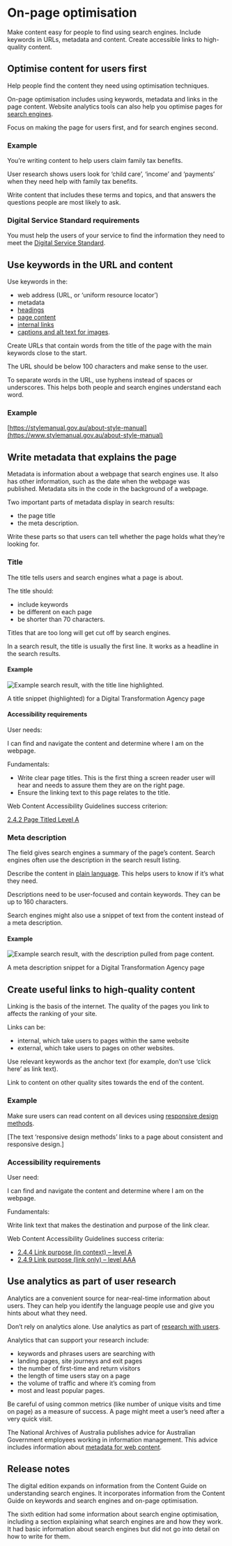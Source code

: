 On-page optimisation
====================

Make content easy for people to find using search engines. Include keywords in URLs, metadata and content. Create accessible links to high-quality content.

Optimise content for users first
--------------------------------

Help people find the content they need using optimisation techniques.

On-page optimisation includes using keywords, metadata and links in the page content. Website analytics tools can also help you optimise pages for [search engines](/node/70).

Focus on making the page for users first, and for search engines second.

### Example

You’re writing content to help users claim family tax benefits.

User research shows users look for ‘child care’, ‘income’ and ‘payments’ when they need help with family tax benefits.

Write content that includes these terms and topics, and that answers the questions people are most likely to ask.

### Digital Service Standard requirements

You must help the users of your service to find the information they need to meet the [Digital Service Standard](https://www.dta.gov.au/help-and-advice/digital-service-standard/digital-service-standard-criteria).

Use keywords in the URL and content
-----------------------------------

Use keywords in the:

*   web address (URL, or ‘uniform resource locator’)
*   metadata
*   [headings](/node/51)
*   [page content](/node/72)
*   [internal links](/node/193)
*   [captions and alt text for images](/node/49).

Create URLs that contain words from the title of the page with the main keywords close to the start.

The URL should be below 100 characters and make sense to the user.

To separate words in the URL, use hyphens instead of spaces or underscores. This helps both people and search engines understand each word.

### Example

[https://stylemanual.gov.au/about-style-manual](https://www.stylemanual.gov.au/about-style-manual)

Write metadata that explains the page
-------------------------------------

Metadata is information about a webpage that search engines use. It also has other information, such as the date when the webpage was published. Metadata sits in the code in the background of a webpage.

Two important parts of metadata display in search results:

*   the page title
*   the meta description.

Write these parts so that users can tell whether the page holds what they’re looking for.

### Title

The title tells users and search engines what a page is about.

The title should:

*   include keywords
*   be different on each page
*   be shorter than 70 characters.

Titles that are too long will get cut off by search engines.

In a search result, the title is usually the first line. It works as a headline in the search results.

#### Example

![Example search result, with the title line highlighted.](/sites/default/files/2020-07/seo-metatitle-a4352df7847c75825f7b1e9e4acf4a1e1de146bb3deeeb683875a601b9f2ab28.png)

A title snippet (highlighted) for a Digital Transformation Agency page

#### Accessibility requirements

User needs: 

I can find and navigate the content and determine where I am on the webpage.

Fundamentals:

*   Write clear page titles. This is the first thing a screen reader user will hear and needs to assure them they are on the right page.
*   Ensure the linking text to this page relates to the title.

Web Content Accessibility Guidelines success criterion:

[2.4.2 Page Titled Level A](https://www.w3.org/WAI/WCAG21/quickref/?showtechniques=242#page-titled)

### Meta description

The <meta name="description"> field gives search engines a summary of the page’s content. Search engines often use the description in the search result listing.

Describe the content in [plain language](/node/194). This helps users to know if it’s what they need.

Descriptions need to be user-focused and contain keywords. They can be up to 160 characters. 

Search engines might also use a snippet of text from the content instead of a meta description.

#### Example

![Example search result, with the description pulled from page content. ](/sites/default/files/2020-07/Meta-description-example.png)

A meta description snippet for a Digital Transformation Agency page

Create useful links to high-quality content
-------------------------------------------

Linking is the basis of the internet. The quality of the pages you link to affects the ranking of your site.

Links can be:

*   internal, which take users to pages within the same website
*   external, which take users to pages on other websites.

Use relevant keywords as the anchor text (for example, don’t use ‘click here’ as link text).

Link to content on other quality sites towards the end of the content.

### Example

Make sure users can read content on all devices using [responsive design methods](https://www.dta.gov.au/help-and-advice/digital-service-standard/digital-service-standard-criteria/6-consistent-and-responsive-design).

\[The text ‘responsive design methods’ links to a page about consistent and responsive design.\]

### Accessibility requirements

User need:

I can find and navigate the content and determine where I am on the webpage.

Fundamentals:

Write link text that makes the destination and purpose of the link clear.

Web Content Accessibility Guidelines success criteria:

*   [2.4.4 Link purpose (in context) – level A](https://www.w3.org/WAI/WCAG21/quickref/#link-purpose-in-context)
*   [2.4.9 Link purpose (link only) – level AAA](https://www.w3.org/WAI/WCAG21/quickref/#link-purpose-link-only)

Use analytics as part of user research
--------------------------------------

Analytics are a convenient source for near-real-time information about users. They can help you identify the language people use and give you hints about what they need.

Don’t rely on analytics alone. Use analytics as part of [research with users](/node/76).

Analytics that can support your research include:

*   keywords and phrases users are searching with
*   landing pages, site journeys and exit pages
*   the number of first-time and return visitors
*   the length of time users stay on a page
*   the volume of traffic and where it’s coming from
*   most and least popular pages.

Be careful of using common metrics (like number of unique visits and time on page) as a measure of success. A page might meet a user’s need after a very quick visit.

The National Archives of Australia publishes advice for Australian Government employees working in information management. This advice includes information about [metadata for web content](https://www.naa.gov.au/information-management/describing-information/metadata/metadata-web).

Release notes
-------------

The digital edition expands on information from the Content Guide on understanding search engines. It incorporates information from the Content Guide on keywords and search engines and on-page optimisation.

The sixth edition had some information about search engine optimisation, including a section explaining what search engines are and how they work. It had basic information about search engines but did not go into detail on how to write for them.